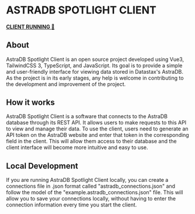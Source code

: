 # ASTRADB SPOTLIGHT CLIENT
#### <a href="https://lnxdxtf.github.io/" target="_blank">CLIENT RUNNING 🚀</a>


## About
   AstraDB Spotlight Client is an open source project developed using Vue3, TailwindCSS 3, TypeScript, and JavaScript. Its goal is to provide a simple and user-friendly interface for viewing data stored in Datastax's AstraDB. As the project is in its early stages, any help is welcome in contributing to the development and improvement of the project.

## How it works
   AstraDB Spotlight Client is a software that connects to the AstraDB database through its REST API. It allows users to make requests to this API to view and manage their data. To use the client, users need to generate an API token on the AstraDB website and enter that token in the corresponding field in the client. This will allow them access to their database and the client interface will become more intuitive and easy to use.

## Local Development
   If you are running AstraDB Spotlight Client locally, you can create a connections file in .json format called "astradb_connections.json" and follow the model of the "example.astradb_connections.json" file. This will allow you to save your connections locally, without having to enter the connection information every time you start the client.
